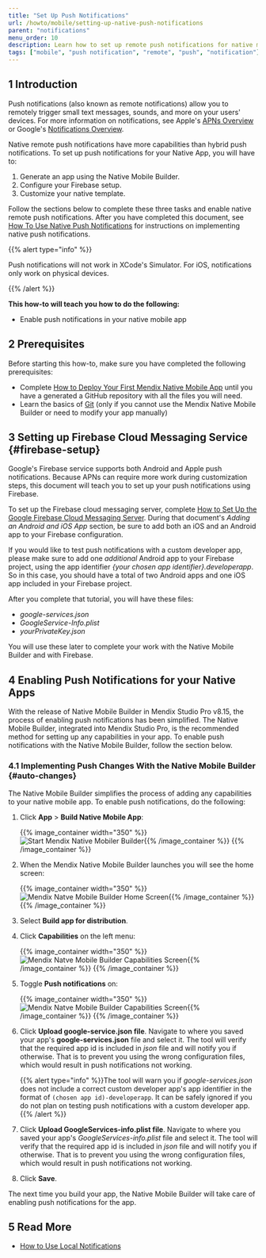 ```yaml
---
title: "Set Up Push Notifications"
url: /howto/mobile/setting-up-native-push-notifications
parent: "notifications"
menu_order: 10
description: Learn how to set up remote push notifications for native mobile apps.
tags: ["mobile", "push notification", "remote", "push", "notification"]
---
```


## 1 Introduction

Push notifications (also known as remote notifications) allow you to remotely trigger small text messages, sounds, and more on your users' devices. For more information on notifications, see Apple's [APNs Overview](https://developer.apple.com/library/archive/documentation/NetworkingInternet/Conceptual/RemoteNotificationsPG/APNSOverview.html) or Google's [Notifications Overview](https://developer.android.com/guide/topics/ui/notifiers/notifications).

Native remote push notifications have more capabilities than hybrid push notifications. To set up push notifications for your Native App, you will have to:

1. Generate an app using the Native Mobile Builder.
1. Configure your Firebase setup.
1. Customize your native template.

Follow the sections below to complete these three tasks and enable native remote push notifications. After you have completed this document, see [How To Use Native Push Notifications](/howto/mobile/native-remote-notifications) for instructions on implementing native push notifications.

{{% alert type="info" %}}

Push notifications will not work in XCode's Simulator. For iOS, notifications only work on physical devices.

{{% /alert %}}

**This how-to will teach you how to do the following:**

* Enable push notifications in your native mobile app

## 2 Prerequisites

Before starting this how-to, make sure you have completed the following prerequisites:

* Complete [How to Deploy Your First Mendix Native Mobile App](deploying-native-app) until you have a generated a GitHub repository with all the files you will need.
* Learn the basics of [Git](https://www.atlassian.com/git) (only if you cannot use the Mendix Native Mobile Builder or need to modify your app manually)

## 3 Setting up Firebase Cloud Messaging Service {#firebase-setup}

Google's Firebase service supports both Android and Apple push notifications. Because APNs can require more work during customization steps, this document will teach you to set up your push notifications using Firebase.

To set up the Firebase cloud messaging server, complete [How to Set Up the Google Firebase Cloud Messaging Server](setting-up-google-firebase-cloud-messaging-server). During that document's *Adding an Android and iOS App* section, be sure to add both an iOS and an Android app to your Firebase configuration. 

If you would like to test push notifications with a custom developer app, please make sure to add one *additional* Android app to your Firebase project, using the app identifier *{your chosen app identifier}.developerapp*. So in this case, you should have a total of two Android apps and one iOS app included in your Firebase project. 

After you complete that tutorial, you will have these files:

* *google-services.json*
* *GoogleService-Info.plist*
* *yourPrivateKey.json*

You will use these later to complete your work with the Native Mobile Builder and with Firebase.

## 4 Enabling Push Notifications for your Native Apps

With the release of Native Mobile Builder in Mendix Studio Pro v8.15, the process of enabling push notifications has been simplified. The Native Mobile Builder, integrated into Mendix Studio Pro, is the recommended method for setting up any capabilities in your app. To enable push notifications with the Native Mobile Builder, follow the section below.

### 4.1 Implementing Push Changes With the Native Mobile Builder {#auto-changes}

The Native Mobile Builder simplifies the process of adding any capabilities to your native mobile app. To enable push notifications, do the following: 

1.  Click **App** > **Build Native Mobile App**:

	{{% image_container width="350" %}}![Start Mendix Native Mobiler Builder](/attachments/howto/mobile/native-mobile/implementation/notifications/setting-up-native-push-notifications/start-nbui.png){{% /image_container %}}
{{% /image_container %}}
1.  When the Mendix Native Mobile Builder launches you will see the home screen:

	{{% image_container width="350" %}}![Mendix Natve Mobile Builder Home Screen](/attachments/howto/mobile/native-mobile/implementation/notifications/setting-up-native-push-notifications/home-screen.png){{% /image_container %}}
{{% /image_container %}}
1. Select **Build app for distribution**.
1.  Click **Capabilities** on the left menu:

	{{% image_container width="350" %}}![Mendix Natve Mobile Builder Capabilities Screen](/attachments/howto/mobile/native-mobile/implementation/notifications/setting-up-native-push-notifications/advanced-capabilities.png){{% /image_container %}}
{{% /image_container %}}
1.  Toggle **Push notifications** on:

	{{% image_container width="350" %}}![Mendix Natve Mobile Builder Capabilities Screen](/attachments/howto/mobile/native-mobile/implementation/notifications/setting-up-native-push-notifications/advanced-capabilities-push-notifications.png){{% /image_container %}}
{{% /image_container %}}
1. Click **Upload google-service.json file**. Navigate to where you saved your app's **google-services.json** file and select it. The tool will verify that the required app id is included in *json* file and will notify you if otherwise. That is to prevent you using the wrong configuration files, which would result in push notifications not working. 

	{{% alert type="info" %}}The tool will warn you if *google-services.json* does not include a correct custom developer app's app identifier in the format of `(chosen app id)-developerapp`. It can be safely ignored if you do not plan on testing push notifications with a custom developer app.{{% /alert %}}

1. Click **Upload GoogleServices-info.plist file**. Navigate to where you saved your app's *GoogleServices-info.plist* file and select it. The tool will verify that the required app id is included in *json* file and will notify you if otherwise. That is to prevent you using the wrong configuration files, which would result in push notifications not working.
1. Click **Save**.

The next time you build your app, the Native Mobile Builder will take care of enabling push notifications for the app.

## 5 Read More

* [How to Use Local Notifications](local-notif-parent)
